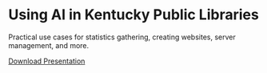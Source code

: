 # Using AI in Kentucky Public Libraries
Practical use cases for statistics gathering, creating websites, server management, and more.

[Download Presentation](AI_n_KYPL_2025-10-23.pdf)
